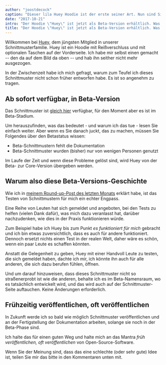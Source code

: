 ```yaml
---
author: "joostdecock"
caption: "Dieser lila Huey Hoodie ist der erste seiner Art. Nun sind Sie an der Reihe"
date: "2017-10-21"
intro: "Der Hoodie \"Huey\" ist jetzt als Beta-Version erhältlich. Was die Frage aufwirft, was es bedeutet, wenn ein Schnittmuster in der Beta-Phase ist?"
title: "Der Hoodie \"Huey\" ist jetzt als Beta-Version erhältlich. Was die Frage aufwirft, was es bedeutet, wenn ein Schnittmuster in der Beta-Phase ist?"
---
```


Willkommen bei [Huey](/patterns/huey), dem jüngsten Mitglied in unserer Schnittmusterfamilie. Huey ist ein Hoodie mit Reißverschluss und mit optionalen Taschen auf der Vorderseite. Ich habe mir selbst einen gemacht -- den da auf dem Bild da oben -- und hab ihn seither nicht mehr ausgezogen.

In der Zwischenzeit habe ich mich gefragt, warum zum Teufel ich dieses Schnittmuster nicht schon früher entworfen habe. Es ist so angenehm zu tragen.

## Ab sofort verfügbar, in Beta-Version

Das Schnittmuster ist [gleich hier](/patterns/huey) verfügbar, für den Moment aber es ist im Beta-Stadium.

Um herauszufinden, was das bedeutet - und warum ich das tue - lesen Sie einfach weiter. Aber wenn es Sie danach juckt, das zu machen, müssen Sie Folgendes über den Betastatus wissen:

 - Beta-Schnittmustern fehlt die Dokumentation
 - Beta-Schnittmuster wurden (bisher) nur von wenigen Personen genutzt

Im Laufe der Zeit und wenn diese Probleme gelöst sind, wird Huey von der Beta- zur Core-Version übergeben werden.

## Warum also diese Beta-Versions-Geschichte

Wie ich in [meinem Round-up-Post des letzten Monats](/blog/roundup-2017-09/) erklärt habe, ist das Testen von Schnittmustern für mich ein echter Engpass.

Eine Reihe von Leuten hat sich gemeldet und angeboten, bei den Tests zu helfen (vielen Dank dafür), was mich dazu veranlasst hat, darüber nachzudenken, wie dies in der Praxis funktionieren würde.

Zum Beispiel habe ich Huey bis zum Punkt *es funktioniert für mich* gebracht und ich bin etwas zuversichtlich, dass es auch für andere funktioniert. Dennoch ersetzt nichts einen Test in der realen Welt, daher wäre es schön, wenn ein paar Leute es schaffen könnten.

Anstatt die Gelegenheit zu geben, Huey mit einer Handvoll Leute zu testen, die sich gemeldet haben, dachte ich mir, ich könnte ihn auch für alle anderen, die sich dazu berufen fühlen, öffnen.

Und um darauf hinzuweisen, dass dieses Schnittmuster nicht so straßenerprobt ist wie die anderen, behalte ich es im Beta-Namensraum, wo es tatsächlich entwickelt wird, und das wird auch auf der Schnittmuster-Seite auftauchen. Keine Änderungen erforderlich.

## Frühzeitig veröffentlichen, oft veröffentlichen

In Zukunft werde ich so bald wie möglich Schnittmuster veröffentlichen und an der Fertigstellung der Dokumentation arbeiten, solange sie noch in der Beta-Phase sind.

Ich halte das für einen guten Weg und halte mich an das Mantra *früh veröffentlichen, oft veröffentlichen* von Open-Source-Software.

Wenn Sie der Meinung sind, dass das eine schlechte (oder sehr gute) Idee ist, teilen Sie mir das bitte in den Kommentaren unten mit.

